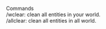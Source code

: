 Commands                                                                                                                                  
 /wclear: clean all entities in your world.                                                                                              
 /allclear: clean all entities in all world.
